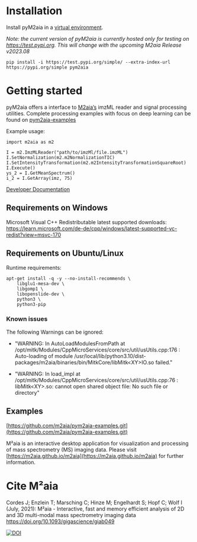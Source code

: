 # Installation

Install pyM2aia in a [virtual environment](https://packaging.python.org/en/latest/tutorials/installing-packages/#creating-and-using-virtual-environments).

_Note: the current version of pyM2aia is currently hosted only for testing on https://test.pypi.org. This will change with the upcoming M2aia Release v2023.08_

``` pip install -i https://test.pypi.org/simple/ --extra-index-url https://pypi.org/simple pym2aia ```


# Getting started

pyM2aia offers a interface to [M2aia’s](https://github.com/m2aia/m2aia) imzML reader and signal processing utilities.
Complete processing examples with focus on deep learning can be found on [pym2aia-examples](https://github.com/m2aia/pym2aia-examples)

Example usage:

```
import m2aia as m2

I = m2.ImzMLReader("path/to/imzMl/file.imzML")
I.SetNormalization(m2.m2NormalizationTIC)
I.SetIntensityTransformation(m2.m2IntensityTransformationSquareRoot)
I.Execute()
ys_2 = I.GetMeanSpectrum()
i_2 = I.GetArray(imz, 75)
```

[Developer Documentation](https://data.jtfc.de/pym2aia/sphinx-build/html/m2aia.html#module-m2aia.ImageIO)

## Requirements on Windows

Microsoft Visual C++ Redistributable latest supported downloads:
https://learn.microsoft.com/de-de/cpp/windows/latest-supported-vc-redist?view=msvc-170

## Requirements on Ubuntu/Linux

Runtime requirements:
```
apt-get install -q -y --no-install-recommends \
    libglu1-mesa-dev \
    libgomp1 \
    libopenslide-dev \
    python3 \
    python3-pip
```

### Known issues

The following Warnings can be ignored:
- "WARNING: In AutoLoadModulesFromPath at /opt/mitk/Modules/CppMicroServices/core/src/util/usUtils.cpp:176 : Auto-loading of module /usr/local/lib/python3.10/dist-packages/m2aia/binaries/bin/MitkCore/libMitk\<XY\>IO.so failed."

- "WARNING: In load_impl at /opt/mitk/Modules/CppMicroServices/core/src/util/usUtils.cpp:76 : libMitk\<XY\>.so: cannot open shared object file: No such file or directory"


## Examples

[https://github.com/m2aia/pym2aia-examples.git](https://github.com/m2aia/pym2aia-examples.git)


M²aia is an interactive desktop application for visualization and processing of mass spectrometry (MS) imaging data. Please visit [https://m2aia.github.io/m2aia](https://m2aia.github.io/m2aia) for further information.

# Cite M²aia

Cordes J; Enzlein T; Marsching C; Hinze M; Engelhardt S; Hopf C; Wolf I (July, 2021): M²aia - Interactive, fast and memory efficient analysis of 2D and 3D multi-modal mass spectrometry imaging data https://doi.org/10.1093/gigascience/giab049

[![DOI](https://zenodo.org/badge/554270311.svg)](https://zenodo.org/badge/latestdoi/554270311)
